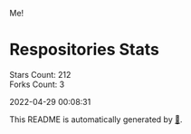 Me!

# Respositories Stats
Stars Count: 212  
Forks Count: 3

2022-04-29 00:08:31  

This README is automatically generated by [🐰](https://github.com/rnitta/rnitta).
